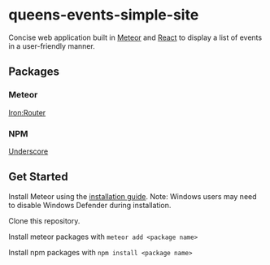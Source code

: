 # queens-events-simple-site
Concise web application built in [Meteor](https://www.meteor.com/) and [React](https://reactjs.org/) to display a list of events in a user-friendly manner.

## Packages

### Meteor
[Iron:Router](http://iron-meteor.github.io/iron-router/)

### NPM
[Underscore](https://underscorejs.org/) 


## Get Started
Install Meteor using the [installation guide](https://www.meteor.com/install). Note: Windows users may need to disable Windows Defender     during installation.

Clone this repository.

Install meteor packages with `meteor add <package name>`

Install npm packages with `npm install <package name>`
  
  
